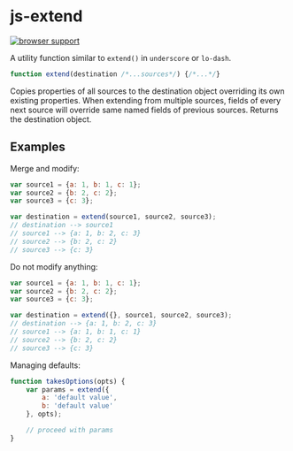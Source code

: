 js-extend
=========

[![browser support](https://ci.testling.com/maslennikov/js-extend.png)
](https://ci.testling.com/maslennikov/js-extend)

A utility function similar to `extend()` in `underscore` or `lo-dash`.

```javascript
function extend(destination /*...sources*/) {/*...*/}
```

Copies properties of all sources to the destination object overriding its own
existing properties. When extending from multiple sources, fields of every next
source will override same named fields of previous sources. Returns the destination object.

Examples
----------

Merge and modify:
```javascript
var source1 = {a: 1, b: 1, c: 1};
var source2 = {b: 2, c: 2};
var source3 = {c: 3};

var destination = extend(source1, source2, source3);
// destination --> source1
// source1 --> {a: 1, b: 2, c: 3}
// source2 --> {b: 2, c: 2}
// source3 --> {c: 3}
```

Do not modify anything:
```javascript
var source1 = {a: 1, b: 1, c: 1};
var source2 = {b: 2, c: 2};
var source3 = {c: 3};

var destination = extend({}, source1, source2, source3);
// destination --> {a: 1, b: 2, c: 3}
// source1 --> {a: 1, b: 1, c: 1}
// source2 --> {b: 2, c: 2}
// source3 --> {c: 3}
```

Managing defaults:
```javascript
function takesOptions(opts) {
    var params = extend({
        a: 'default value',
        b: 'default value'
    }, opts);

    // proceed with params
}
```
